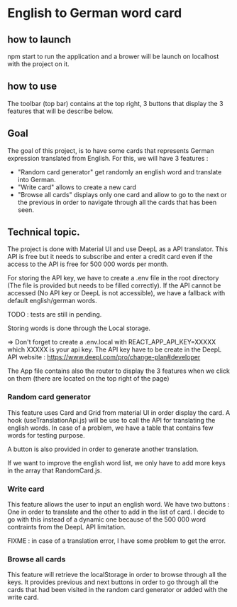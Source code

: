 # English to German word card

## how to launch

npm start to run the application and a brower will be launch on localhost with the project on it.

## how to use

The toolbar (top bar) contains at the top right, 3 buttons that display the 3 features that will be describe below.

## Goal

The goal of this project, is to have some cards that represents German expression translated from English.
For this, we will have 3 features :

- "Random card generator" get randomly an english word and translate into German. 
- "Write card" allows to create a new card
- "Browse all cards" displays only one card and allow to go to the next or the previous in order to navigate through all the cards that has been seen.

## Technical topic.

The project is done with Material UI and use DeepL as a API translator.
This API is free but it needs to subscribe and enter a credit card even if the access to the API is free for 500 000 words per month.

For storing the API key, we have to create a .env file in the root directory (The file is provided but needs to be filled correctly).
If the API cannot be accessed (No API key or DeepL is not accessible), we have a fallback with default english/german words.

TODO : tests are still in pending.

Storing words is done through the Local storage.

=> Don't forget to create a .env.local with REACT_APP_API_KEY=XXXXX which XXXXX is your api key.
The API key have to be create in the DeepL API website : https://www.deepl.com/pro/change-plan#developer

The App file contains also the router to display the 3 features when we click on them (there are located on the top right of the page)

### Random card generator
This feature uses Card and Grid from material UI in order display the card.
A hook (useTranslationApi.js) will be use to call the API for translating the english words. In case of a problem, we have a table that contains few words for testing purpose.

A button is also provided in order to generate another translation.

If we want to improve the english word list, we only have to add more keys in the array that RandomCard.js.

### Write card
This feature allows the user to input an english word. We have two buttons : One in order to translate and the other to add in the list of card.
I decide to go with this instead of a dynamic one because of the 500 000 word contraints from the DeepL API limitation.

FIXME : in case of a translation error, I have some problem to get the error.

### Browse all cards
This feature will retrieve the localStorage in order to browse through all the keys.
It provides previous and next buttons in order to go through all the cards that had been visited in the random card generator or added with the write card.